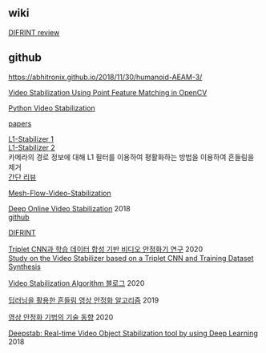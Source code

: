 ## wiki

[DIFRINT review](https://github.com/soraennon/VideoStabilization/wiki/DIFRINT,-TOG20-Review)

## github

https://abhitronix.github.io/2018/11/30/humanoid-AEAM-3/

[Video Stabilization Using Point Feature Matching in OpenCV](https://www.learnopencv.com/video-stabilization-using-point-feature-matching-in-opencv/)

[Python Video Stabilization](https://github.com/AdamSpannbauer/python_video_stab)

[papers](https://github.com/ishank-juneja/Video-Stabilization)

[L1-Stabilizer 1](https://github.com/VAIBHAV-2303/VideoStabilization)  
[L1-Stabilizer 2](https://github.com/ishit/L1Stabilizer)  
카메라의 경로 정보에 대해 L1 필터를 이용하여 평활화하는 방법을 이용하여 흔들림을 제거  
[간단 리뷰](https://raspberrypicamera.tistory.com/category/OpenCV%EB%A5%BC%20%ED%99%9C%EC%9A%A9%ED%95%98%EA%B8%B0/Video%20Stabilization%20%EC%9E%90%EB%A3%8C)  


[Mesh-Flow-Video-Stabilization](https://github.com/sudheerachary/Mesh-Flow-Video-Stabilization)


[Deep Online Video Stabilization](https://ieeexplore.ieee.org/document/8554287) 2018  
[github](https://github.com/cxjyxxme/deep-online-video-stabilization-deploy)

[DIFRINT](https://github.com/jinsc37/DIFRINT)
  
  
  
[Triplet CNN과 학습 데이터 합성 기반 비디오 안정화기 연구](http://www.kibme.org/resources/journal/20200605095913394.pdf) 2020  
[Study on the Video Stabilizer based on a Triplet CNN and Training Dataset Synthesis](http://www.kpubs.org/article/articleMain.kpubs?articleANo=BSGHC3_2020_v25n3_428)


[Video Stabilization Algorithm 블로그](https://jdselectron.tistory.com/m/87) 2020  


[딥러닝을 활용한 흔들림 영상 안정화 알고리즘](https://www.earticle.net/Article/A350455) 2019  

[영상 안정화 기법의 기술 동향](http://www.dbpia.co.kr/journal/articleDetail?nodeId=NODE09312116) 2020


[Deepstab: Real-time Video Object Stabilization tool by using Deep Learning
](https://medium.com/hci-wvu/face-stabilization-in-videos-using-deep-learning-features-dcfd4be365) 2018
